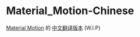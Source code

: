 # Material_Motion-Chinese

[Material Motion](https://www.google.com/design/spec/motion/material-motion.html) 的 [中文翻译版本](http://www.martinrgb.com/Material-Motion-Chinese/motion/material-motion.html) (W.I.P)


